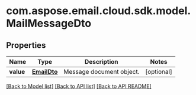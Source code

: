 
# com.aspose.email.cloud.sdk.model.MailMessageDto

## Properties
Name | Type | Description | Notes
------------ | ------------- | ------------- | -------------
**value** | [**EmailDto**](EmailDto.md) | Message document object.              |  [optional]


[[Back to Model list]](README.md#documentation-for-models) [[Back to API list]](README.md#documentation-for-api-endpoints) [[Back to API README]](README.md)

